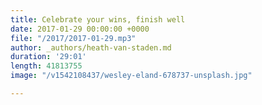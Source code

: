 ```yaml
---
title: Celebrate your wins, finish well
date: 2017-01-29 00:00:00 +0000
file: "/2017/2017-01-29.mp3"
author: _authors/heath-van-staden.md
duration: '29:01'
length: 41813755
image: "/v1542108437/wesley-eland-678737-unsplash.jpg"

---
```

